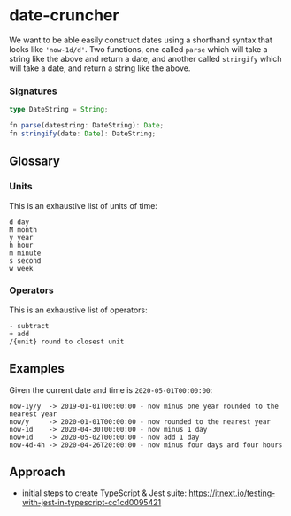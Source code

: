 # date-cruncher
We want to be able easily construct dates using a shorthand syntax that looks like `'now-1d/d'`. Two functions, one called `parse` which will take a string like the above and return a date, and another called `stringify` which will take a date, and return a string like the above.

### Signatures
```typescript
type DateString = String;

fn parse(datestring: DateString): Date;
fn stringify(date: Date): DateString;
```

## Glossary
### Units
This is an exhaustive list of units of time:
```
d day
M month
y year
h hour
m minute
s second
w week
```

### Operators
This is an exhaustive list of operators:
```
- subtract
+ add
/{unit} round to closest unit
```

## Examples
Given the current date and time is `2020-05-01T00:00:00`:
```
now-1y/y  -> 2019-01-01T00:00:00 - now minus one year rounded to the nearest year
now/y     -> 2020-01-01T00:00:00 - now rounded to the nearest year
now-1d    -> 2020-04-30T00:00:00 - now minus 1 day
now+1d    -> 2020-05-02T00:00:00 - now add 1 day
now-4d-4h -> 2020-04-26T20:00:00 - now minus four days and four hours
```

## Approach
* initial steps to create TypeScript & Jest suite: https://itnext.io/testing-with-jest-in-typescript-cc1cd0095421
